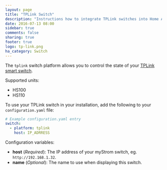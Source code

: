 ```yaml
---
layout: page
title: "TPLink Switch"
description: "Instructions how to integrate TPLink switches into Home Assistant."
date: 2016-07-13 08:00
sidebar: true
comments: false
sharing: true
footer: true
logo: tp-link.png
ha_category: Switch
---
```



The `tplink` switch platform allows you to control the state of your [TPLink smart switch](http://www.tp-link.com/en/products/list-5258.html).

Supported units:

- HS100
- HS110

To use your TPLink switch in your installation, add the following to your `configuration.yaml` file:

```yaml
# Example configuration.yaml entry
switch:
  - platform: tplink
    host: IP_ADRRESS
```

Configuration variables:

- **host** (*Required*): The IP address of your myStrom switch, eg. `http://192.168.1.32`.
- **name** (*Optional*): The name to use when displaying this switch.


